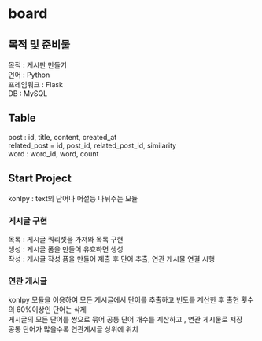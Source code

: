 # board
## 목적 및 준비물
목적 : 게시판 만들기\
언어 : Python\
프레임워크 : Flask\
DB : MySQL

## Table
post : id, title, content, created_at\
related_post = id, post_id, related_post_id, similarity\
word : word_id, word, count

## Start Project
konlpy : text의 단어나 어절등 나눠주는 모듈

### 게시글 구현
목록 : 게시글 쿼리셋을 가져와 목록 구현\
생성 : 게시글 폼을 만들어 유효하면 생성\
작성 : 게시글 작성 폼을 만들어 제출 후 단어 추출, 연관 게시물 연결 시행

### 연관 게시글
konlpy 모듈을 이용하여 모든 게시글에서 단어를 추출하고 빈도를 계산한 후 출현 횟수의 60%이상인 단어는 삭제\
게시글의 모든 단어를 쌍으로 묶어 공통 단어 개수를 계산하고 , 연관 게시물로 저장\
공통 단어가 많을수록 연관게시글 상위에 위치

